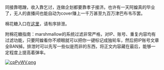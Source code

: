同接靠嗯蹭，收入靠乞讨，连做企划都要靠孝子接济。也许有一天阿蝗真的毕业了，无人的直播间也能自动为cover赚上一千万甚至九百万津巴布韦币罢。

棉花糖入口在[这里](https://marshmallow-qa.com/qnj43h9xccj1g4z?utm_medium=url_text&utm_source=promotion&__cf_chl_captcha_tk__=b43d7c4a5f57755be8f1453d03270e5294b88b96-1616912504-0-AfygyLC3jq-QWSpzqDR8q-mzMNHaHN2IkJyTbapEjWN9SVaX11m-RH6_JLhZGQjBMzWhuaNdgtW4ZJklVarXi-DMIQhV4MbmFS0cCS4RWDE01yUU6jMT7WiBYQMomizCDTYzqwyE9jyHQsJi8ItlrdfKwY_JuyhW0lmoKmOxhZsuFvnSAv9DgBw8FmszXdhFA11gWHLC2MRE3rF69Uoz2erOr_lisw3B3cfsHK-FbrgcJSUnT2CxweTqvdLASHQdon52FWnndsGGoji_cjmn9Gb2WLnx78utmVL8LzASrWleJN0Xo03vzk1iLNjXuGRV_RYgqtFCXU2griopEqYPyupoQZnF8vL41Sska7MssfvSsxMo1owVh--S0k8mckeEtSSjyVycJD6T82XDCzTA-P4e0XdkxYcbCFjfGBJnZhpSqOpH-Q4NEKLiQZDG7fVAmighoGn-A2WA1eV5oSBgt7p3h-eZZ3HsdlrF_QvFEksAwH8O5YB5RogZaS-ajYFXbFLraXy7nvmw2eXajYFPp3M5GIjet3jHrSHpmYOwPwULL0b0O_GEUFDI1FJhXqQdT9FobqDfNnGTLRKVXqw6p8GkXOsvx4M7zikZT8JwYdT_3nij-YwvWiMp2i-YQ3HGW2MqsDXEQGhBUdWInzDsoiZwQ0UgoiXR7zQRFbwGbXf6)，请有序排泄。

附棉花糖指南：marshmallow的系统过滤非常严格，对IP、账号、重复内容均有过滤功能，只要阿蝗看你不顺眼就可以把你一键标记成独轮车，然后把IP账号文章全BAN掉。排泄时可以先写一些似是而非的东西，将正文内容藏在最后，能够一定程度上提高着弹率。

[![cpPyWV.png](https://z3.ax1x.com/2021/03/28/cpPyWV.png)](https://imgtu.com/i/cpPyWV)